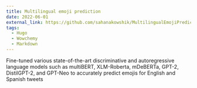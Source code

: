 ```yaml
---
title: Multilingual emoji prediction
date: 2022-06-01
external_link: https://github.com/sahanakowshik/MultilingualEmojiPrediction
tags:
  - Hugo
  - Wowchemy
  - Markdown
---
```


Fine-tuned various state-of-the-art discriminative and autoregressive language models such as multiBERT, XLM-Roberta, mDeBERTa, GPT-2, DistilGPT-2, and GPT-Neo to accurately predict emojis for English and Spanish tweets
<!--more-->
